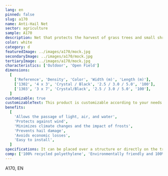 ```yaml
---
lang: en
pinned: false
slug: a170
name: Anti-Hail Net
sector: agriculture
sample: A170
description: Net that protects the harvest of grass trees and small shrubs against hail.
color: white
category: d
featuredImage: ../images/a170/mock.jpg
secondaryImage: ../images/a170/mock.jpg
tertiaryImage: ../images/a170/mock.jpg
characteristics: ['Outdoor', 'Open Field']
dimensions:
  [
    ['Reference', 'Density', 'Color', 'Width (m)', 'Length (m)'],
    ['1302', '4 x 3', 'Crystal / Black', '2.5 / 3.0 / 5.0', '100'],
    ['1303', '3 x 7', 'Crystal/Black', '2.5 / 3.0 / 5.0', '100'],
  ]
customizable: true
customizableText: This product is customizable according to your needs. Contact us for more information.
benefits:
  [
    'Allows the passage of light, air, and water',
    'Protects against wind',
    'Minimizes climate changes and the impact of frosts',
    'Prevents hail damage',
    'Avoids economic losses',
    'Easy to install',
  ]
specifications: It can be placed over a structure or directly on the trees. It has a composition and structure that prevent easy tearing.
comp: ['100% recycled polyethylene', 'Environmentally friendly and 100% recyclable']
---
```


A170, EN
